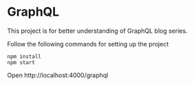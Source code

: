 # GraphQL
This project is for better understanding  of GraphQL blog series.

Follow the following commands for setting up the project

```
npm install
npm start
```
Open http://localhost:4000/graphql

